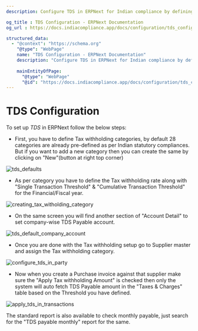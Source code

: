 ```yaml
---
description: Configure TDS in ERPNext for Indian compliance by defining Tax Withholding Categories, setting up Tax Withholding Rates, linking TDS categories to suppliers, and applying TDS in Purchase Invoices.

og_title : TDS Configuration - ERPNext Documentation
og_url : https://docs.indiacompliance.app/docs/configuration/tds_configuration

structured_data:
  - "@context": "https://schema.org"
    "@type": "WebPage"
    name: "TDS Configuration - ERPNext Documentation"
    description: "Configure TDS in ERPNext for Indian compliance by defining Tax Withholding Categories, setting up Tax Withholding Rates, linking TDS categories to suppliers, and applying TDS in Purchase Invoices."
    
    mainEntityOfPage:
      "@type": "WebPage"
      "@id": "https://docs.indiacompliance.app/docs/configuration/tds_configuration"
---
```


# TDS Configuration

To set up *TDS* in ERPNext follow the below steps:

- First, you have to define Tax withholding categories, by default 28 categories are already pre-defined as per Indian statutory compliances. But if you want to add a new category then you can create the same by clicking on "New"(button at right top corner)

![tds_defaults](./assets/tds_defaults.png)

- As per category you have to define the Tax withholding rate along with "Single Transaction Threshold" & "Cumulative Transaction Threshold" for the Financial/Fiscal year.

![creating_tax_witholding_category](./assets/creating_tax_witholding_category.png)

- On the same screen you will find another section of "Account Detail" to set company-wise TDS Payable account.

![tds_default_company_account](./assets/tds_default_company_account.png)

- Once you are done with the Tax withholding setup go to Supplier master and assign the Tax withholding category.

![configure_tds_in_party](./assets/configure_tds_in_party.png)

- Now when you create a Purchase invoice against that supplier make sure the "Apply Tax withholding Amount" is checked then only the system will auto fetch TDS Payable amount in the "Taxes & Charges" table based on the Threshold you have defined.

![apply_tds_in_transactions](./assets/apply_tds_in_transactions.png)

The standard report is also available to check monthly payable, just search for the "TDS payable monthly" report for the same.